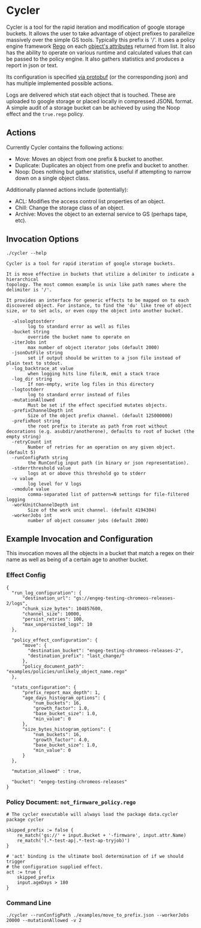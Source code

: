 # Cycler

Cycler is a tool for the rapid iteration and modification of google storage
buckets. It allows the user to take advantage of object prefixes to parallelize
massively over the simple GS tools. Typically this prefix is '/'. It uses a
policy engine framework [Rego](https://www.openpolicyagent.org/docs/latest/policy-language/) on each [object's attributes](https://godoc.org/cloud.google.com/go/storage#ObjectAttrs) returned from list. It also has the ability to operate on various runtime and calculated values that can be passed to the policy engine. It also gathers statistics and produces a report in json or text.

Its configuration is specified [via protobuf](https://chromium.googlesource.com/chromiumos/infra/proto/+/HEAD/src/cycler/config.proto) (or the corresponding json) and has multiple implemented possible actions.

Logs are delivered which stat each object that is touched. These are uploaded to google storage or placed locally in compressed JSONL format. A simple audit of a storage bucket can be achieved by using the Noop effect and the `true.rego` policy.

## Actions

Currently Cycler contains the following actions:

* Move: Moves an object from one prefix & bucket to another.
* Duplicate: Duplicates an object from one prefix and bucket to another.
* Noop: Does nothing but gather statistics, useful if attempting to narrow down on a single object class.

Additionally planned actions include (potentially):

* ACL: Modifies the access control list properties of an object.
* Chill: Change the storage class of an object.
* Archive: Moves the object to an external service to GS (perhaps tape, etc).

## Invocation Options

```
./cycler --help

Cycler is a tool for rapid iteration of google storage buckets.

It is move effective in buckets that utilize a delimiter to indicate a hierarchical
topology. The most common example is unix like path names where the delimiter is '/'.

It provides an interface for generic effects to be mapped on to each
discovered object. For instance, to find the 'du' like tree of object
size, or to set acls, or even copy the object into another bucket.

  -alsologtostderr
    	log to standard error as well as files
  -bucket string
    	override the bucket name to operate on
  -iterJobs int
    	max number of object iterator jobs (default 2000)
  -jsonOutFile string
    	set if output should be written to a json file instead of plain text to stdout.
  -log_backtrace_at value
    	when logging hits line file:N, emit a stack trace
  -log_dir string
    	If non-empty, write log files in this directory
  -logtostderr
    	log to standard error instead of files
  -mutationAllowed
    	Must be set if the effect specified mutates objects.
  -prefixChannelDepth int
    	Size of the object prefix channel. (default 125000000)
  -prefixRoot string
    	the root prefix to iterate as path from root without decorations (e.g. asubdir/anotherone), defaults to root of bucket (the empty string)
  -retryCount int
    	Number of retries for an operation on any given object. (default 5)
  -runConfigPath string
    	the RunConfig input path (in binary or json representation).
  -stderrthreshold value
    	logs at or above this threshold go to stderr
  -v value
    	log level for V logs
  -vmodule value
    	comma-separated list of pattern=N settings for file-filtered logging
  -workUnitChannelDepth int
    	Size of the work unit channel. (default 4194304)
  -workerJobs int
    	number of object consumer jobs (default 2000)
```

## Example Invocation and Configuration

This invocation moves all the objects in a bucket that match a regex on their name as well as being of a certain age to another bucket. 

### Effect Config
```
{
  "run_log_configuration": {
      "destination_url": "gs://engeg-testing-chromeos-releases-2/logs",
      "chunk_size_bytes": 104857600,
      "channel_size": 10000,
      "persist_retries": 100,
      "max_unpersisted_logs": 10
  },

  "policy_effect_configuration": {
      "move": {
        "destination_bucket": "engeg-testing-chromeos-releases-2",
        "destination_prefix": "last_change/"
      },
      "policy_document_path": "examples/policies/unlikely_object_name.rego"
  },

  "stats_configuration": {
      "prefix_report_max_depth": 1,
      "age_days_histogram_options": {
          "num_buckets": 16,
          "growth_factor": 1.0,
          "base_bucket_size": 1.0,
          "min_value": 0
      },
      "size_bytes_histogram_options": {
          "num_buckets": 16,
          "growth_factor": 4.0,
          "base_bucket_size": 1.0,
          "min_value": 0
      }
  },

  "mutation_allowed" : true,

  "bucket": "engeg-testing-chromeos-releases"
}
```
### Policy Document: `not_firmware_policy.rego`
```
# The cycler executable will always load the package data.cycler
package cycler

skipped_prefix := false {
    re_match('gs://' + input.Bucket + '-firmware', input.attr.Name)
    re_match('(.*-test-ap|.*-test-ap-tryjob)')
}

# 'act' binding is the ultimate bool determination of if we should trigger
# the configuration supplied effect.
act := true {
    skipped_prefix
    input.ageDays > 180
}
```


### Command Line
`./cycler --runConfigPath ./examples/move_to_prefix.json --workerJobs 20000 --mutationAllowed -v 2`
